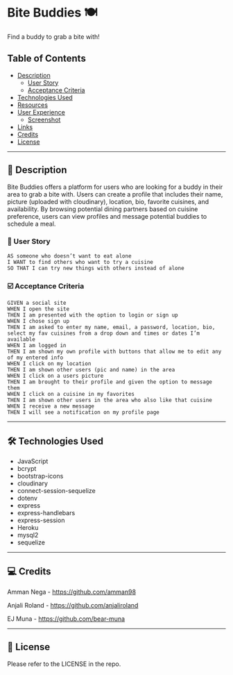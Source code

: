 # Bite Buddies 🍽️
Find a buddy to grab a bite with!


## Table of Contents

- [Description](#📝-description)
    - [User Story](#👤-user-story)
    - [Acceptance Criteria](#☑️-acceptance-criteria)
- [Technologies Used](#🛠️-technologies-used)
- [Resources](#📚-resources)
- [User Experience](#-🤳-user-experience)
    - [Screenshot](#📸-screenshot)
- [Links](#🔗-links)
- [Credits](#💻-credits)
- [License](#📃-license)

------------------

## 📝 Description

Bite Buddies offers a platform for users who are looking for a buddy in their area to grab a bite with. Users can create a profile that includes their name, picture (uploaded with cloudinary), location, bio, favorite cuisines, and availability. By browsing potential dining partners based on cuisine preference, users can view profiles and message potential buddies to schedule a meal.

### 👤 User Story
```
AS someone who doesn’t want to eat alone
I WANT to find others who want to try a cuisine
SO THAT I can try new things with others instead of alone
```

### ☑️ Acceptance Criteria
```
GIVEN a social site
WHEN I open the site 
THEN I am presented with the option to login or sign up
WHEN I chose sign up 
THEN I am asked to enter my name, email, a password, location, bio, select my fav cuisines from a drop down and times or dates I’m available
WHEN I am logged in
THEN I am shown my own profile with buttons that allow me to edit any of my entered info 
WHEN I click on my location
THEN I am shown other users (pic and name) in the area
WHEN I click on a users picture
THEN I am brought to their profile and given the option to message them
WHEN I click on a cuisine in my favorites
THEN I am shown other users in the area who also like that cuisine
WHEN I receive a new message
THEN I will see a notification on my profile page

```

-----------------

## 🛠️ Technologies Used

<ul>
<li> JavaScript
<li> bcrypt
<li> bootstrap-icons
<li> cloudinary
<li> connect-session-sequelize
<li> dotenv
<li> express
<li> express-handlebars
<li> express-session
<li> Heroku
<li> mysql2
<li> sequelize
</ul>

<!--
## 📚 Resources

------------------

## 🤳 User Experience

### 📸 Screenshot

-------------------

## 🔗 Links

Deployed Application: 

Repository: https://github.com/bear-muna/bite-buddies

-->

--------------------

## 💻 Credits 

Amman Nega - https://github.com/amman98

Anjali Roland - https://github.com/anjaliroland

EJ Muna - https://github.com/bear-muna

---------------------

## 📃 License

Please refer to the LICENSE in the repo.
